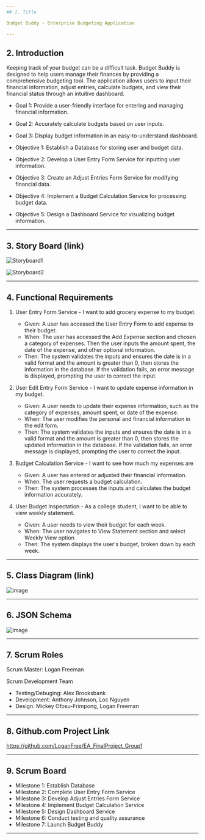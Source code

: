 ```yaml
---
## 1. Title

Budget Buddy - Enterprise Budgeting Application

---
```


## 2. Introduction

Keeping track of your budget can be a difficult task. Budget Buddy is designed to help users manage their finances by providing a comprehensive budgeting tool. The application allows users to input their financial information, adjust entries, calculate budgets, and view their financial status through an intuitive dashboard.

- Goal 1: Provide a user-friendly interface for entering and managing financial information.
- Goal 2: Accurately calculate budgets based on user inputs.
- Goal 3: Display budget information in an easy-to-understand dashboard.

- Objective 1: Establish a Database for storing user and budget data.
- Objective 2: Develop a User Entry Form Service for inputting user information.
- Objective 3: Create an Adjust Entries Form Service for modifying financial data.
- Objective 4: Implement a Budget Calculation Service for processing budget data.
- Objective 5: Design a Dashboard Service for visualizing budget information.
---
## 3. Story Board (link)

![Storyboard1](https://github.com/user-attachments/assets/21045234-ab53-41e7-8b18-d45a23b6e41b)

![Storyboard2](https://github.com/user-attachments/assets/1dc1e34b-cf24-4c7d-86f5-1d841b323b4d)

---

## 4. Functional Requirements 
1. User Entry Form Service - I want to add grocery expense to my budget.
   - Given: A user has accessed the User Entry Form to add expense to their budget.
   - When: The user has accessed the Add Expense section and chosen a category of expenses. Then the user inputs the amount spent, the date of the expense, and other optional information.
   - Then: The system validates the inputs and ensures the date is in a valid format and the amount is greater than 0, then stores the information in the database. If the validation fails, an error message is displayed, prompting the user to correct the input.
  
2. User Edit Entry Form Service - I want to update expense information in my budget.
   - Given: A user needs to update their expense information, such as the category of expenses, amount spent, or date of the expense.
   - When: The user modifies the personal and financial information in the edit form.
   - Then: The system validates the inputs and ensures the date is in a valid format and the amount is greater than 0, then stores the updated information in the database. If the validation fails, an error message is displayed, prompting the user to correct the input.

3. Budget Calculation Service - I want to see how much my expenses are
   - Given: A user has entered or adjusted their financial information.
   - When: The user requests a budget calculation.
   - Then: The system processes the inputs and calculates the budget information accurately.
  
4. User Budget Inspectation - As a college student, I want to be able to view weekly statement.
   - Given: A user needs to view their budget for each week.
   - When: The user navigates to View Statement section and select Weekly View option
   - Then: The system displays the user's budget, broken down by each week.

---
## 5. Class Diagram (link)

![image](https://github.com/user-attachments/assets/bfbce214-beb2-44f3-8805-ebc03e63c4cd)

---
## 6. JSON Schema

![image](https://github.com/user-attachments/assets/bc150e81-86d6-4ed7-8854-54eda50adbf4)

---
## 7. Scrum Roles

Scrum Master: Logan Freeman

Scrum Development Team
   - Testing/Debuging: Alex Brooksbank 
   - Development: Anthony Johnson, Loc Nguyen
   - Design: Mickey Ofosu-Frimpong, Logan Freeman

---
## 8. Github.com Project Link

https://github.com/LoganFree/EA_FinalProject_Group1

---
## 9. Scrum Board

- Milestone 1: Establish Database
- Milestone 2: Complete User Entry Form Service 
- Milestone 3: Develop Adjust Entries Form Service 
- Milestone 4: Implement Budget Calculation Service 
- Milestone 5: Design Dashboard Service 
- Milestone 6: Conduct testing and quality assurance 
- Milestone 7: Launch Budget Buddy 

---
